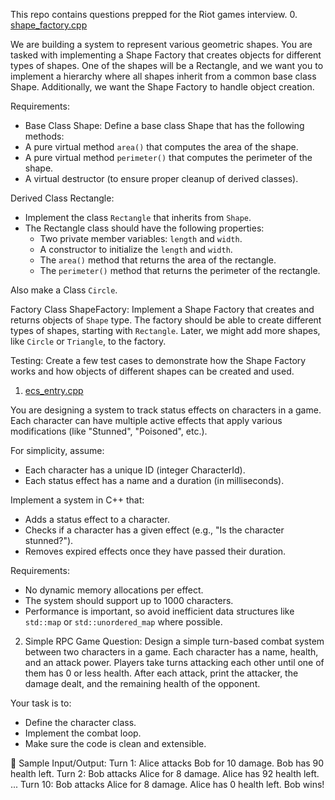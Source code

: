 This repo contains questions prepped for the Riot games interview. 
0. [shape_factory.cpp](./src/shape_factory.cpp)

We are building a system to represent various geometric shapes. You are tasked with implementing a Shape Factory that creates objects for different types of shapes. One of the shapes will be a Rectangle, and we want you to implement a hierarchy where all shapes inherit from a common base class Shape. Additionally, we want the Shape Factory to handle object creation.

Requirements:
- Base Class Shape:
Define a base class Shape that has the following methods:
- A pure virtual method `area()` that computes the area of the shape.
- A pure virtual method `perimeter()` that computes the perimeter of the shape.
 - A virtual destructor (to ensure proper cleanup of derived classes).

Derived Class Rectangle:
- Implement the class `Rectangle` that inherits from `Shape`.
- The Rectangle class should have the following properties:
    - Two private member variables: `length` and `width`.
    - A constructor to initialize the `length` and `width`.
    - The `area()` method that returns the area of the rectangle.
    - The `perimeter()` method that returns the perimeter of the rectangle.

Also make a Class `Circle`.

Factory Class ShapeFactory:
Implement a Shape Factory that creates and returns objects of `Shape` type. The factory should be able to create different types of shapes, starting with `Rectangle`. Later, we might add more shapes, like `Circle` or `Triangle`, to the factory.

Testing:
Create a few test cases to demonstrate how the Shape Factory works and how objects of different shapes can be created and used.

1. [ecs_entry.cpp](./src/ecs_entry.cppecs_entry.cpp)

You are designing a system to track status effects on characters in a game. Each character can have multiple active effects that apply various modifications (like "Stunned", "Poisoned", etc.).

For simplicity, assume:

- Each character has a unique ID (integer CharacterId).
- Each status effect has a name and a duration (in milliseconds).

Implement a system in C++ that:
- Adds a status effect to a character.
- Checks if a character has a given effect (e.g., "Is the character stunned?").
- Removes expired effects once they have passed their duration.

Requirements:
- No dynamic memory allocations per effect.
- The system should support up to 1000 characters.
- Performance is important, so avoid inefficient data structures like `std::map` or `std::unordered_map` where possible.

2. Simple RPC Game
Question:
Design a simple turn-based combat system between two characters in a game. Each character has a name, health, and an attack power. Players take turns attacking each other until one of them has 0 or less health. After each attack, print the attacker, the damage dealt, and the remaining health of the opponent.

Your task is to:
- Define the character class.
- Implement the combat loop.
- Make sure the code is clean and extensible.

🧩 Sample Input/Output:
Turn 1: Alice attacks Bob for 10 damage. Bob has 90 health left.
Turn 2: Bob attacks Alice for 8 damage. Alice has 92 health left.
...
Turn 10: Bob attacks Alice for 8 damage. Alice has 0 health left.
Bob wins!
